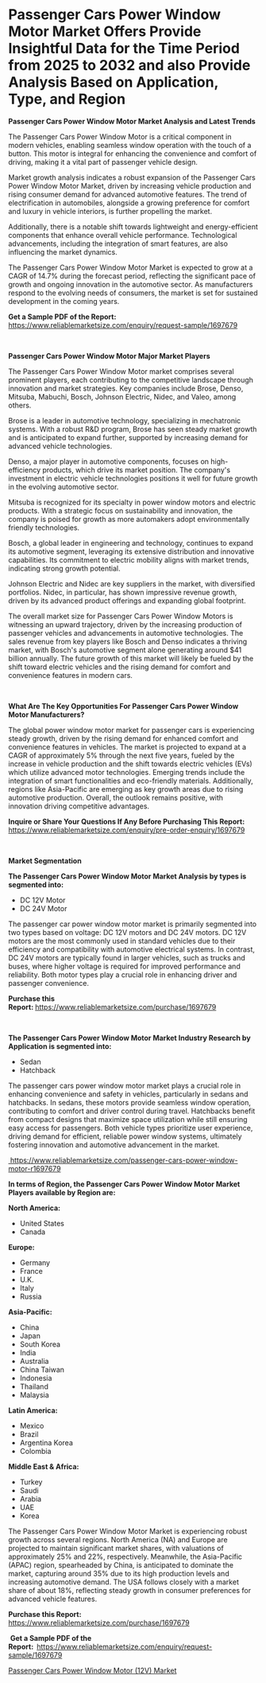 <p><h1>Passenger Cars Power Window Motor Market Offers Provide Insightful Data for the Time Period from 2025 to 2032 and also Provide Analysis Based on Application, Type, and Region</h1></p><p><strong>Passenger Cars Power Window Motor Market Analysis and Latest Trends</strong></p>
<p><p>The Passenger Cars Power Window Motor is a critical component in modern vehicles, enabling seamless window operation with the touch of a button. This motor is integral for enhancing the convenience and comfort of driving, making it a vital part of passenger vehicle design.</p><p>Market growth analysis indicates a robust expansion of the Passenger Cars Power Window Motor Market, driven by increasing vehicle production and rising consumer demand for advanced automotive features. The trend of electrification in automobiles, alongside a growing preference for comfort and luxury in vehicle interiors, is further propelling the market. </p><p>Additionally, there is a notable shift towards lightweight and energy-efficient components that enhance overall vehicle performance. Technological advancements, including the integration of smart features, are also influencing the market dynamics. </p><p>The Passenger Cars Power Window Motor Market is expected to grow at a CAGR of 14.7% during the forecast period, reflecting the significant pace of growth and ongoing innovation in the automotive sector. As manufacturers respond to the evolving needs of consumers, the market is set for sustained development in the coming years.</p></p>
<p><strong>Get a Sample PDF of the Report:&nbsp;</strong> <a href="https://www.reliablemarketsize.com/enquiry/request-sample/1697679?utm_campaign=3324&utm_medium=2&utm_source=Github&utm_content=ia&utm_term=24032025&utm_id=passenger-cars-power-window-motor">https://www.reliablemarketsize.com/enquiry/request-sample/1697679</a></p>
<p>&nbsp;</p>
<p><strong>Passenger Cars Power Window Motor Major Market Players</strong></p>
<p><p>The Passenger Cars Power Window Motor market comprises several prominent players, each contributing to the competitive landscape through innovation and market strategies. Key companies include Brose, Denso, Mitsuba, Mabuchi, Bosch, Johnson Electric, Nidec, and Valeo, among others.</p><p>Brose is a leader in automotive technology, specializing in mechatronic systems. With a robust R&D program, Brose has seen steady market growth and is anticipated to expand further, supported by increasing demand for advanced vehicle technologies.</p><p>Denso, a major player in automotive components, focuses on high-efficiency products, which drive its market position. The company's investment in electric vehicle technologies positions it well for future growth in the evolving automotive sector.</p><p>Mitsuba is recognized for its specialty in power window motors and electric products. With a strategic focus on sustainability and innovation, the company is poised for growth as more automakers adopt environmentally friendly technologies.</p><p>Bosch, a global leader in engineering and technology, continues to expand its automotive segment, leveraging its extensive distribution and innovative capabilities. Its commitment to electric mobility aligns with market trends, indicating strong growth potential.</p><p>Johnson Electric and Nidec are key suppliers in the market, with diversified portfolios. Nidec, in particular, has shown impressive revenue growth, driven by its advanced product offerings and expanding global footprint.</p><p>The overall market size for Passenger Cars Power Window Motors is witnessing an upward trajectory, driven by the increasing production of passenger vehicles and advancements in automotive technologies. The sales revenue from key players like Bosch and Denso indicates a thriving market, with Bosch's automotive segment alone generating around $41 billion annually. The future growth of this market will likely be fueled by the shift toward electric vehicles and the rising demand for comfort and convenience features in modern cars.</p></p>
<p>&nbsp;</p>
<p><strong>What Are The Key Opportunities For Passenger Cars Power Window Motor Manufacturers?</strong></p>
<p><p>The global power window motor market for passenger cars is experiencing steady growth, driven by the rising demand for enhanced comfort and convenience features in vehicles. The market is projected to expand at a CAGR of approximately 5% through the next five years, fueled by the increase in vehicle production and the shift towards electric vehicles (EVs) which utilize advanced motor technologies. Emerging trends include the integration of smart functionalities and eco-friendly materials. Additionally, regions like Asia-Pacific are emerging as key growth areas due to rising automotive production. Overall, the outlook remains positive, with innovation driving competitive advantages.</p></p>
<p><strong>Inquire or Share Your Questions If Any Before Purchasing This Report:</strong> <a href="https://www.reliablemarketsize.com/enquiry/pre-order-enquiry/1697679?utm_campaign=3324&utm_medium=2&utm_source=Github&utm_content=ia&utm_term=24032025&utm_id=passenger-cars-power-window-motor">https://www.reliablemarketsize.com/enquiry/pre-order-enquiry/1697679</a></p>
<p>&nbsp;</p>
<p><strong>Market Segmentation</strong></p>
<p><strong>The Passenger Cars Power Window Motor Market Analysis by types is segmented into:</strong></p>
<p><ul><li>DC 12V Motor</li><li>DC 24V Motor</li></ul></p>
<p><p>The passenger car power window motor market is primarily segmented into two types based on voltage: DC 12V motors and DC 24V motors. DC 12V motors are the most commonly used in standard vehicles due to their efficiency and compatibility with automotive electrical systems. In contrast, DC 24V motors are typically found in larger vehicles, such as trucks and buses, where higher voltage is required for improved performance and reliability. Both motor types play a crucial role in enhancing driver and passenger convenience.</p></p>
<p><strong>Purchase this Report:&nbsp;</strong><a href="https://www.reliablemarketsize.com/purchase/1697679?utm_campaign=3324&utm_medium=2&utm_source=Github&utm_content=ia&utm_term=24032025&utm_id=passenger-cars-power-window-motor">https://www.reliablemarketsize.com/purchase/1697679</a></p>
<p>&nbsp;</p>
<p><strong>The Passenger Cars Power Window Motor Market Industry Research by Application is segmented into:</strong></p>
<p><ul><li>Sedan</li><li>Hatchback</li></ul></p>
<p><p>The passenger cars power window motor market plays a crucial role in enhancing convenience and safety in vehicles, particularly in sedans and hatchbacks. In sedans, these motors provide seamless window operation, contributing to comfort and driver control during travel. Hatchbacks benefit from compact designs that maximize space utilization while still ensuring easy access for passengers. Both vehicle types prioritize user experience, driving demand for efficient, reliable power window systems, ultimately fostering innovation and automotive advancement in the market.</p></p>
<p><a href="https://www.reliablemarketsize.com/passenger-cars-power-window-motor-r1697679?utm_campaign=3324&utm_medium=2&utm_source=Github&utm_content=ia&utm_term=24032025&utm_id=passenger-cars-power-window-motor">&nbsp;https://www.reliablemarketsize.com/passenger-cars-power-window-motor-r1697679</a></p>
<p><strong>In terms of Region, the Passenger Cars Power Window Motor Market Players available by Region are:</strong></p>
<p>
    <p> <strong> North America: </strong>
        <ul>
            <li>United States</li>
            <li>Canada</li>
        </ul>
        </p> 
    <p> <strong> Europe: </strong>
        <ul>
            <li>Germany</li>
            <li>France</li>
            <li>U.K.</li>
            <li>Italy</li>
            <li>Russia</li>
        </ul>
        </p> 
    <p> <strong> Asia-Pacific: </strong>
        <ul>
            <li>China</li>
            <li>Japan</li>
            <li>South Korea</li>
            <li>India</li>
            <li>Australia</li>
            <li>China Taiwan</li>
            <li>Indonesia</li>
            <li>Thailand</li>
            <li>Malaysia</li>
        </ul>
        </p> 
    <p> <strong> Latin America: </strong>
        <ul>
            <li>Mexico</li>
            <li>Brazil</li>
            <li>Argentina Korea</li>
            <li>Colombia</li>
        </ul>
        </p> 
    <p> <strong> Middle East & Africa: </strong>
        <ul>
            <li>Turkey</li>
            <li>Saudi</li>
            <li>Arabia</li>
            <li>UAE</li>
            <li>Korea</li>
        </ul>
    </p>
    </p>
<p><p>The Passenger Cars Power Window Motor Market is experiencing robust growth across several regions. North America (NA) and Europe are projected to maintain significant market shares, with valuations of approximately 25% and 22%, respectively. Meanwhile, the Asia-Pacific (APAC) region, spearheaded by China, is anticipated to dominate the market, capturing around 35% due to its high production levels and increasing automotive demand. The USA follows closely with a market share of about 18%, reflecting steady growth in consumer preferences for advanced vehicle features.</p></p>
<p><strong>Purchase this Report: </strong><a href="https://www.reliablemarketsize.com/purchase/1697679?utm_campaign=3324&utm_medium=2&utm_source=Github&utm_content=ia&utm_term=24032025&utm_id=passenger-cars-power-window-motor">https://www.reliablemarketsize.com/purchase/1697679</a></p>
<p>&nbsp;<strong>Get a Sample PDF of the Report:&nbsp;&nbsp;</strong><a href="https://www.reliablemarketsize.com/enquiry/request-sample/1697679?utm_campaign=3324&utm_medium=2&utm_source=Github&utm_content=ia&utm_term=24032025&utm_id=passenger-cars-power-window-motor">https://www.reliablemarketsize.com/enquiry/request-sample/1697679</a></p>
<p><strong></strong></p>
<p><p><a href="https://github.com/vassihucz/Market-Research-Report-List-1/blob/main/passenger-cars-power-window-motor-12v-market.md?utm_campaign=3324&utm_medium=2&utm_source=Github&utm_content=ia&utm_term=24032025&utm_id=passenger-cars-power-window-motor">Passenger Cars Power Window Motor (12V) Market</a></p></p>